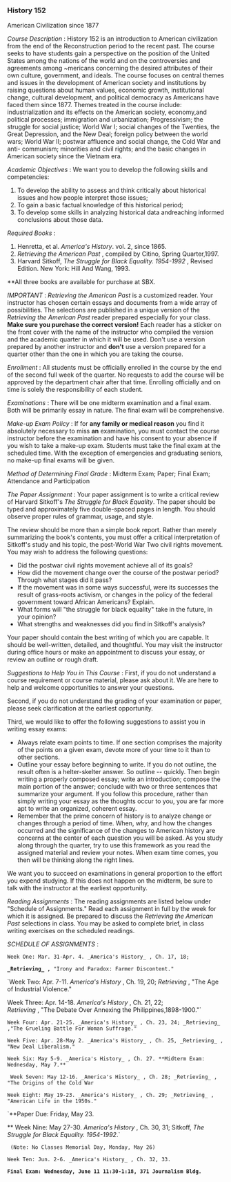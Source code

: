 ### History 152  
American Civilization since 1877



_Course Description_ : History 152 is an introduction to American civilization
from the end of the Reconstruction period to the recent past. The course seeks
to have students gain a perspective on the position of the United States among
the nations of the world and on the controversies and agreements among
~mericans concerning the desired attributes of their own culture, government,
and ideals. The course focuses on central themes and issues in the development
of American society and institutions by raising questions about human values,
economic growth, institutional change, cultural development, and political
democracy as Americans have faced them since 1877\. Themes treated in the
course include: industrialization and its effects on the American society,
economy,and political processes; immigration and urbanization; Progressivism;
the struggle for social justice; World War I; social changes of the Twenties,
the Great Depression, and the New Deal; foreign policy between the world wars;
World War II; postwar affluence and social change, the Cold War and anti-
communism; minorities and civil rights; and the basic changes in American
society since the Vietnam era.



_Academic Objectives_ : We want you to develop the following skills and
competencies:

  1. To develop the ability to assess and think critically about historical issues and how people interpret those issues; 
  2. To gain a basic factual knowledge of this historical period; 
  3. To develop some skills in analyzing historical data andreaching informed conclusions about those data. 



_Required Books_ :

  1. Henretta, et al. _America's History_. vol. 2, since 1865. 
  2. _Retrieving the American Past_ , compiled by Citino, Spring Quarter,1997. 
  3. Harvard Sitkoff, _The Struggle for Black Equality. 1954-1992_ , Revised Edition. New York: Hill And Wang, 1993. 

**All three books are available for purchase at SBX.

_IMPORTANT_ : _Retrieving the American Past_ is a customized reader. Your
instructor has chosen certain essays and documents from a wide array of
possibilities. The selections are published in a unique version of the
_Retrieving the American Past_ reader prepared especially for your class.
**Make sure you purchase the correct version!** Each reader has a sticker on
the front cover with the name of the instructor who compiled the version and
the academic quarter in which it will be used. Don't use a version prepared by
another instructor and **don't** use a version prepared for a quarter other
than the one in which you are taking the course.



_Enrollment_ : All students must be officially enrolled in the course by the
end of the second full week of the quarter. No requests to add the course will
be approved by the department chair after that time.  Enrolling officially and
on time is solely the responsibility of each student.



_Examinations_ : There will be one midterm examination and a final exam. Both
will be primarily essay in nature. The final exam will be comprehensive.



_Make-up Exam Policy_ : If for **any family or medical reason** you find it
absolutely necessary to miss **an** examination, you must contact the course
instructor before the examination and have his consent to your absence if you
wish to take a make-up exam. Students must take the final exam at the
scheduled time. With the exception of emergencies and graduating seniors, no
make-up final exams will be given.



_Method of Determining Final Grade_ : Midterm Exam; Paper; Final Exam;
Attendance and Participation



_The Paper Assignment_ : Your paper assignment is to write a critical review
of Harvard Sitkoff's _The Struggle for Black Equality_. The paper should be
typed and approximately five double-spaced pages in length. You should observe
proper rules of grammar, usage, and style.

The review should be more than a simple book report. Rather than merely
summarizing the book's contents, you must offer a critical interpretation of
Sitkoff's study and his topic, the post-World War Two civil rights movement.
You may wish to address the following questions:

  * Did the postwar civil rights movement achieve all of its goals? 
  * How did the movement change over the course of the postwar period? Through what stages did it pass? 
  * If the movement was in some ways successful, were its successes the result of grass-roots activism, or changes in the policy of the federal government toward African Americans? Explain. 
  * What forms will "the struggle for black equality" take in the future, in your opinion? 
  * What strengths and weaknesses did you find in Sitkoff's analysis? 

Your paper should contain the best writing of which you are capable. It should
be well-written, detailed, and thoughtful. You may visit the instructor during
office hours or make an appointment to discuss your essay, or review an
outline or rough draft.



_Suggestions to Help You in This Course_ : First, if you do not understand a
course requirement or course material, please ask about it. We are here to
help and welcome opportunities to answer your questions.

Second, if you do not understand the grading of your examination or paper,
please seek clarification at the earliest opportunity.

Third, we would like to offer the following suggestions to assist you in
writing essay exams:

  * Always relate exam points to time. If one section comprises the majority of the points on a given exam, devote more of your time to it than to other sections. 
  * Outline your essay before beginning to write. If you do not outline, the result often is a helter-skelter answer. So outline -- quickly. Then begin writing a properly composed essay; write an introduction; compose the main portion of the answer; conclude with two or three sentences that summarize your argument. If you follow this procedure, rather than simply writing your essay as the thoughts occur to you, you are far more apt to write an organized, coherent essay. 
  * Remember that the prime concern of history is to analyze change or changes through a period of time. When, why, and how the changes occurred and the significance of the changes to American history are concerns at the center of each question you will be asked. As you study along through the quarter, try to use this framework as you read the assigned material and review your notes. When exam time comes, you then will be thinking along the right lines. 

We want you to succeed on examinations in general proportion to the effort you
expend studying. If this does not happen on the midterm, be sure to talk with
the instructor at the earliest opportunity.



_Reading Assignments_ : The reading assignments are listed below under
"Schedule of Assignments." Read each assignment in full by the week for which
it is assigned. Be prepared to discuss the _Retrieving the American Past_
selections in class. You may be asked to complete brief, in class writing
exercises on the scheduled readings.



_SCHEDULE OF ASSIGNMENTS_ :

`Week One: Mar. 31-Apr. 4. _America's History_ , Ch. 17, 18;`

**`_Retrieving_ , `**`"Irony and Paradox: Farmer Discontent."`  

`Week Two: Apr. 7-11. _America's History_ , Ch. 19, 20; _Retrieving_ , "The
Age of Industrial Violence."  
  
Week Three: Apr. 14-18. _America's History_ , Ch. 21, 22;  
_Retrieving_ , "The Debate Over Annexing the Philippines,1898-1900."`

`Week Four: Apr. 21-25. _America's History_ , Ch. 23, 24; _Retrieving_ ,"The
Grueling Battle For Woman Suffrage."`

  
`Week Five: Apr. 28-May 2. _America's History_ , Ch. 25, _Retrieving_ , "New
Deal Liberalism."`

  
`Week Six: May 5-9. _America's History_ , Ch. 27. **Midterm Exam: Wednesday,
May 7.**`

  
` Week Seven: May 12-16. _America's History_ , Ch. 28; _Retrieving_ , "The
Origins of the Cold War`

  
`Week Eight: May 19-23. _America's History_ , Ch. 29; _Retrieving_ , "American
Life in the 1950s."`

`**Paper Due: Friday, May 23.  
  
** Week Nine: May 27-30. _America's History_ , Ch. 30, 31; Sitkoff, _The  
Struggle for Black Equality. 1954-1992_.`

  
` (Note: No Classes Memorial Day, Monday, May 26)`  

`Week Ten: Jun. 2-6. _America's History_ , Ch. 32, 33.`

**`Final Exam: Wednesday, June 11 11:30-1:18, 371 Journalism Bldg.`**

